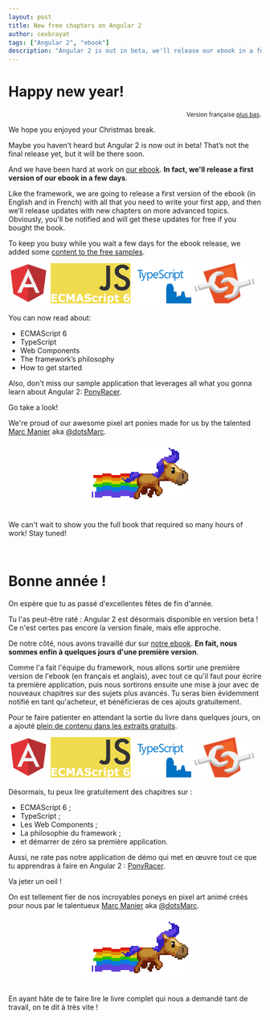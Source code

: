 ```yaml
---
layout: post
title: New free chapters on Angular 2
author: cexbrayat
tags: ["Angular 2", "ebook"]
description: "Angular 2 is out in beta, we'll release our ebook in a few days, and here are some new free chapters!"
---
```


# Happy new year!

<div style="text-align:right;">
  <small>Version française <a href="#bonne-anne-">plus bas</a></small>.
</div>

We hope you enjoyed your Christmas break.

Maybe you haven’t heard but Angular 2 is now out in beta!
That’s not the final release yet, but it will be there soon.

And we have been hard at work on [our ebook](https://books.ninja-squad.com/angular2).
**In fact, we'll release a first version of our ebook in a few days**.

Like the framework, we are going to release a first version of the ebook
(in English and in French) with all
that you need to write your first app,
and then we’ll release updates with new chapters on more advanced topics.
Obviously, you'll be notified and will get these updates for free if you bought the book.

To keep you busy while you wait a few days for the ebook release,
we added some [content to the free samples](https://books.ninja-squad.com/angular2#toc).

<div class="row-fluid">
  <span class="span3" style="text-align:center;margin-top:10px;">
    <img src="/assets/images/ng2-ebook/angular2-logo.png" alt="Angular 2 logo" style="height:80px" />
  </span>
	<span class="span3" style="text-align:center;margin-top:10px;">
    <img src="/assets/images/ng2-ebook/ecmascript6-logo.png" alt="ECMAScript 6 logo" style="height:80px" />
  </span>
	<span class="span3" style="text-align:center;margin-top:10px;">
    <img src="/assets/images/ng2-ebook/typescript-logo.png" alt="TypeScript logo" style="height:80px" />
  </span>
  <span class="span3" style="text-align:center;margin-top:10px;">
    <img src="/assets/images/ng2-ebook/webcomponents-logo.svg" alt="Web Components logo" style="height:80px" />
  </span>
</div>

<br>
You can now read about:

- ECMAScript 6
- TypeScript
- Web Components
- The framework’s philosophy
- How to get started

Also, don't miss our sample application that leverages all what you gonna learn about Angular 2: [PonyRacer](http://ponyracer.ninja-squad.com/).

Go take a look!

We're proud of our awesome pixel art ponies made for us by the talented
<a href="http://dotsmarc.tumblr.com/">Marc Manier</a> aka <a href="https://twitter.com/dotsmarc">@dotsMarc</a>.

<div style="text-align: center">
  <img title="One of PonyRacer pony" src="/assets/images/ng2-ebook/pony.gif" alt="8 bits pixel art animated pony by Marc Manier for Ninja Squad" />
</div>

<br>

We can't wait to show you the full book that required so many hours of work!
Stay tuned!

<br>

# Bonne année !

On espère que tu as passé d'excellentes fêtes de fin d'année.

Tu l'as peut-être raté&nbsp;: Angular 2 est désormais disponible en version beta&nbsp;!
Ce n'est certes pas encore la version finale, mais elle approche.

De notre côté, nous avons travaillé dur sur [notre ebook](https://books.ninja-squad.com/angular2).
**En fait, nous sommes enfin à quelques jours d'une première version**.

Comme l'a fait l'équipe du framework, nous allons sortir une première version de l'ebook
(en français et anglais), avec tout ce qu'il faut pour écrire ta première application,
puis nous sortirons ensuite une mise à jour avec de nouveaux chapitres sur des sujets plus avancés.
Tu seras bien évidemment notifié en tant qu'acheteur, et bénéficieras de ces ajouts gratuitement.

Pour te faire patienter en attendant la sortie du livre dans quelques jours,
on a ajouté [plein de contenu dans les extraits gratuits](https://books.ninja-squad.com/angular2#toc).

<div class="row-fluid">
  <span class="span3" style="text-align:center;margin-top:10px;">
    <img src="/assets/images/ng2-ebook/angular2-logo.png" alt="Logo Angular 2" style="height:80px" />
  </span>
	<span class="span3" style="text-align:center;margin-top:10px;">
    <img src="/assets/images/ng2-ebook/ecmascript6-logo.png" alt="Logo ECMAScript 6" style="height:80px" />
  </span>
	<span class="span3" style="text-align:center;margin-top:10px;">
    <img src="/assets/images/ng2-ebook/typescript-logo.png" alt="Logo TypeScript" style="height:80px" />
  </span>
  <span class="span3" style="text-align:center;margin-top:10px;">
    <img src="/assets/images/ng2-ebook/webcomponents-logo.svg" alt="Logo Web Components" style="height:80px" />
  </span>
</div>

<br>
Désormais, tu peux lire gratuitement des chapitres sur&nbsp;:

- ECMAScript 6&nbsp;;
- TypeScript&nbsp;;
- Les Web Components&nbsp;;
- La philosophie du framework&nbsp;;
- et démarrer de zéro sa première application.

Aussi, ne rate pas notre application de démo qui met en œuvre tout ce que tu apprendras à faire en Angular 2&nbsp;: [PonyRacer](http://ponyracer.ninja-squad.com/).

Va jeter un oeil&nbsp;!

On est tellement fier de nos incroyables poneys en pixel art animé créés pour nous par le talentueux
<a href="http://dotsmarc.tumblr.com/">Marc Manier</a> aka <a href="https://twitter.com/dotsmarc">@dotsMarc</a>.

<div style="text-align: center">
  <img title="Un des poneys de PonyRacer" src="/assets/images/ng2-ebook/pony.gif" alt="Poney en pixel art 8 bits animé, créé par Marc Manier pour Ninja Squad" />
</div>

<br>

En ayant hâte de te faire lire le livre complet qui nous a demandé tant de travail, on te dit à très vite&nbsp;!
